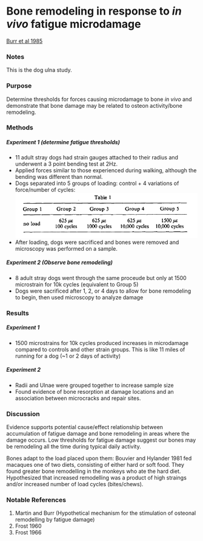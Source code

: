 # Bone remodeling in response to *in vivo* fatigue microdamage
[Burr et al 1985](../References/Burr1985Bone.pdf)

### Notes
This is the dog ulna study. 

### Purpose
Determine thresholds for forces causing microdamage to bone *in vivo* and demonstrate that bone damage may be related to 
osteon activity/bone remodeling. 

### Methods
##### Experiment 1 (determine fatigue thresholds)
- 11 adult stray dogs had strain gauges attached to their radius and underwent a 3 point bending test at 2Hz. 
- Applied forces similar to those experienced during walking, although the bending was different than normal.
- Dogs separated into 5 groups of loading: control + 4 variations of force/number of cycles:    
![](../Images/Burr1985Bone_1.png)    
- After loading, dogs were sacrificed and bones were removed and microscopy was performed on a sample. 
##### Experiment 2 (Observe bone remodeling)
- 8 adult stray dogs went through the same proceude but only at 1500 microstrain for 10k cycles (equivalent to Group 5)
- Dogs were sacrificed after 1, 2, or 4 days to allow for bone remodeling to begin, then used microscopy to analyze damage
### Results 
##### Experiment 1
- 1500 microstrains for 10k cycles produced increases in microdamage compared to controls and other strain groups.
This is like 11 miles of running for a dog (~1 or 2 days of activity)
##### Experiment 2
- Radii and Ulnae were grouped together to increase sample size
- Found evidence of bone resorption at damage locations and an association between microcracks and repair sites.
### Discussion
Evidence supports potential cause/effect relationship between accumulation of fatigue damage and bone remodeling in areas
where the damage occurs. Low thresholds for fatigue damage suggest our bones may be remodeling all the time during typical
daily activity. 

Bones adapt to the load placed upon them: Bouvier and Hylander 1981 fed macaques one of two diets, consisting of either
hard or soft food. They found greater bone remodelling in the monkeys who ate the hard diet. Hypothesized that increased
remodelling was a product of high straings and/or increased number of load cycles (bites/chews). 
### Notable References
1. Martin and Burr (Hypothetical mechanism for the stimulation of osteonal remodelling by fatigue damage)
1. Frost 1960
1. Frost 1966